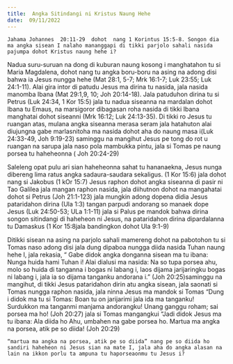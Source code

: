 ```yaml
---
title:  Angka Sitindangi ni Kristus Naung Hehe
date:  09/11/2022
---
```


`Jahama Johannes  20:11-29  dohot  nang 1 Korintus 15:5-8. Songon dia ma angka sisean I nalaho mananggapi di tikki parjolo sahali nasida pajumpa dohot Kristus naung hehe i?`

Nadua suru-suruan na dong  di kuburan  naung  kosong  i manghatahon  tu si Maria Magdalena, dohot  nang tu angka boru-boru na asing na adong disi bahwa ia Jesus  nungga hehe (Mat 28:1, 5-7; Mrk 16:1-7; Luk 23:55; Luk 24:1-11). Alai gira intor di patudu Jesus ma dirina tu nasida, jala nasida manomba Ibana  (Mat 29:1,9, 10; Joh 20:14-18). Jala patuduhon dirina tu si Petrus (Luk 24:34, 1 Kor 15:5) jala tu nadua siseanna na mardalan dohot  Ibana tu Emaus, na marsigoror dibagasan roha nasida di tikki  Ibana manghatai dohot siseanni (Mrk 16:12; Luk 24:13-35). Di tikki ro Jesus tu ruangan atas, mulana angka siseanna merasa seram jala hatahuton alai diujungna gabe marlasnitoha ma nasida dohot aha do naung masa i(Luk 24:33-49, Joh 9:19-23) saminggu na mangihut Jesus pe tong do rot u ruangan na sarupa jala naso pola mambukka pintu, jala si Tomas pe naung porsea tu haheheonna ( Joh 20:24-29)

Saleleng opat pulu ari sian haheheonna sahat tu hananaekna, Jesus nunga dibereng  lima ratus angka  sadaura-saudara sekaligus. (1 Kor 15:6) jala dohot nang si Jakobus (1 kOr 15:7) Jesus raphon dohot angka siseanna di pasir ni Tao Galilea jala mangan raphon nasida, jala diihutnon dohot na mangahatai dohot si Petrus (Joh 21:1-123) jala mungkin adong  dopena didia Jesus pataridahon dirina (Ula 1:3) tangan parpudi andorang so manaek dope Jesus (Luk 24:50-53; ULa 1:1-11) jala si Palus pe mandok bahwa dirina songon sitindangi di haheheon ni Jesus, na pataridahon dirina dipardalanna tu Damaskus (1 Kor 15:8jala bandingkon dohot Ula 9:1-9)

Ditikki sisean na asing na parjolo sahali mamereng dohot na pabotohon tu si Tomas naso adong disi jala dung dipaboa nungga diida nasida Tuhan naung hehe I, jala rekasia, “ Gabe didok angka donganna sisean ma tu ibana: Nunga huida hami Tuhan i! Alai dialusi ma nasida: Na so tupa porsea ahu, molo so huida di tanganna i bogas ni labang i, laos dijama jarijaringku bogas ni labang i, jala ia so dijama tanganku andorana i.” (Joh 20:25)saminggu na mangihut, di tikki Jesus pataridahon dirin atu angka sisean, jala saonati si Tomas nungga raphon nasida, jala ninna Jesus ma mandok si Tomas “Dung i didok ma tu si Tomas: Boan tu on jarijarimi jala ida ma tanganku! Surdukkon ma tanganmi manjama andorangku! Unang ganggu roham; sai porsea ma ho! (Joh 20:27) jala si Tomas mangangkui “Jadi didok Jesus ma tu ibana: Ala diida ho Ahu, umbahen na gabe porsea ho. Martua ma angka na porsea, atik pe so diida! (Joh 20:29)

`“martua ma angka na porsea, atik pe so diida” nang pe so diida ho sandiri haheheon ni Jesus sian na mate I, jala aha do angka alasan na lain na ikkon porlu ta ampuna tu haporseaonmu tu Jesus i?`